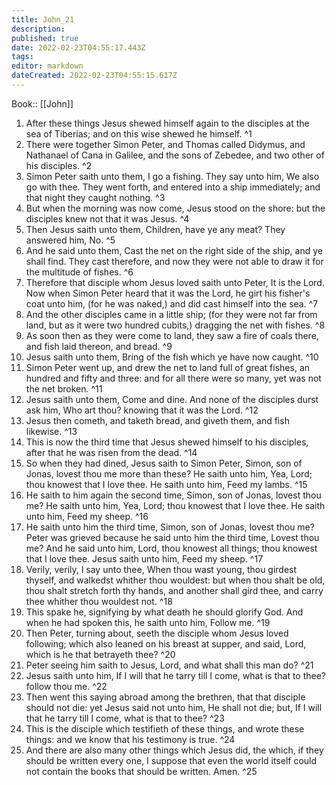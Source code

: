```yaml
---
title: John_21
description: 
published: true
date: 2022-02-23T04:55:17.443Z
tags: 
editor: markdown
dateCreated: 2022-02-23T04:55:15.617Z
---
```


 Book:: [[John]]
 1. After these things Jesus shewed himself again to the disciples at the sea of Tiberias; and on this wise shewed he himself. ^1
 2. There were together Simon Peter, and Thomas called Didymus, and Nathanael of Cana in Galilee, and the sons of Zebedee, and two other of his disciples. ^2
 3. Simon Peter saith unto them, I go a fishing. They say unto him, We also go with thee. They went forth, and entered into a ship immediately; and that night they caught nothing. ^3
 4. But when the morning was now come, Jesus stood on the shore: but the disciples knew not that it was Jesus. ^4
 5. Then Jesus saith unto them, Children, have ye any meat? They answered him, No. ^5
 6. And he said unto them, Cast the net on the right side of the ship, and ye shall find. They cast therefore, and now they were not able to draw it for the multitude of fishes. ^6
 7. Therefore that disciple whom Jesus loved saith unto Peter, It is the Lord. Now when Simon Peter heard that it was the Lord, he girt his fisher's coat unto him, (for he was naked,) and did cast himself into the sea. ^7
 8. And the other disciples came in a little ship; (for they were not far from land, but as it were two hundred cubits,) dragging the net with fishes. ^8
 9. As soon then as they were come to land, they saw a fire of coals there, and fish laid thereon, and bread. ^9
 10. Jesus saith unto them, Bring of the fish which ye have now caught. ^10
 11. Simon Peter went up, and drew the net to land full of great fishes, an hundred and fifty and three: and for all there were so many, yet was not the net broken. ^11
 12. Jesus saith unto them, Come and dine. And none of the disciples durst ask him, Who art thou? knowing that it was the Lord. ^12
 13. Jesus then cometh, and taketh bread, and giveth them, and fish likewise. ^13
 14. This is now the third time that Jesus shewed himself to his disciples, after that he was risen from the dead. ^14
 15. So when they had dined, Jesus saith to Simon Peter, Simon, son of Jonas, lovest thou me more than these? He saith unto him, Yea, Lord; thou knowest that I love thee. He saith unto him, Feed my lambs. ^15
 16. He saith to him again the second time, Simon, son of Jonas, lovest thou me? He saith unto him, Yea, Lord; thou knowest that I love thee. He saith unto him, Feed my sheep. ^16
 17. He saith unto him the third time, Simon, son of Jonas, lovest thou me? Peter was grieved because he said unto him the third time, Lovest thou me? And he said unto him, Lord, thou knowest all things; thou knowest that I love thee. Jesus saith unto him, Feed my sheep. ^17
 18. Verily, verily, I say unto thee, When thou wast young, thou girdest thyself, and walkedst whither thou wouldest: but when thou shalt be old, thou shalt stretch forth thy hands, and another shall gird thee, and carry thee whither thou wouldest not. ^18
 19. This spake he, signifying by what death he should glorify God. And when he had spoken this, he saith unto him, Follow me. ^19
 20. Then Peter, turning about, seeth the disciple whom Jesus loved following; which also leaned on his breast at supper, and said, Lord, which is he that betrayeth thee? ^20
 21. Peter seeing him saith to Jesus, Lord, and what shall this man do? ^21
 22. Jesus saith unto him, If I will that he tarry till I come, what is that to thee? follow thou me. ^22
 23. Then went this saying abroad among the brethren, that that disciple should not die: yet Jesus said not unto him, He shall not die; but, If I will that he tarry till I come, what is that to thee? ^23
 24. This is the disciple which testifieth of these things, and wrote these things: and we know that his testimony is true. ^24
 25. And there are also many other things which Jesus did, the which, if they should be written every one, I suppose that even the world itself could not contain the books that should be written. Amen. ^25
